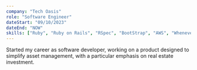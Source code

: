```yaml
---
company: "Tech Oasis"
role: "Software Engineer"
dateStart: "09/10/2023"
dateEnd: "NOW"
skills: ["Ruby", "Ruby on Rails", "RSpec", "BootStrap", "AWS", "Whenever"]
---
```


Started my career as software developer, working on a product designed to simplify asset management, with a particular emphasis on real estate investment.
